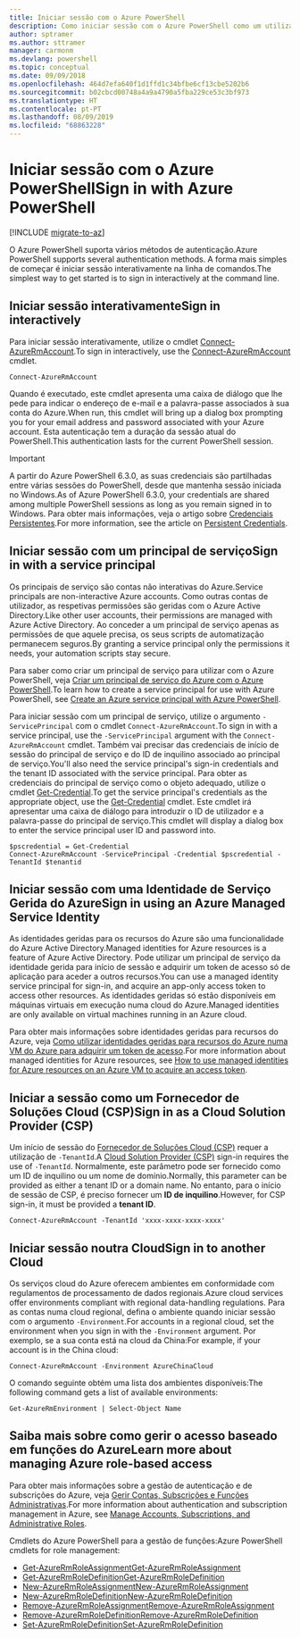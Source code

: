 ```yaml
---
title: Iniciar sessão com o Azure PowerShell
description: Como iniciar sessão com o Azure PowerShell como um utilizador, principal de serviço ou com identidades geridas para recursos do Azure.
author: sptramer
ms.author: sttramer
manager: carmonm
ms.devlang: powershell
ms.topic: conceptual
ms.date: 09/09/2018
ms.openlocfilehash: 464d7efa640f1d1ffd1c34bfbe6cf13cbe5202b6
ms.sourcegitcommit: b02cbcd00748a4a9a4790a5fba229ce53c3bf973
ms.translationtype: HT
ms.contentlocale: pt-PT
ms.lasthandoff: 08/09/2019
ms.locfileid: "68863228"
---
```

# <a name="sign-in-with-azure-powershell"></a><span data-ttu-id="3f688-103">Iniciar sessão com o Azure PowerShell</span><span class="sxs-lookup"><span data-stu-id="3f688-103">Sign in with Azure PowerShell</span></span>

[!INCLUDE [migrate-to-az](../includes/migrate-to-az.md)]

<span data-ttu-id="3f688-104">O Azure PowerShell suporta vários métodos de autenticação.</span><span class="sxs-lookup"><span data-stu-id="3f688-104">Azure PowerShell supports several authentication methods.</span></span> <span data-ttu-id="3f688-105">A forma mais simples de começar é iniciar sessão interativamente na linha de comandos.</span><span class="sxs-lookup"><span data-stu-id="3f688-105">The simplest way to get started is to sign in interactively at the command line.</span></span>

## <a name="sign-in-interactively"></a><span data-ttu-id="3f688-106">Iniciar sessão interativamente</span><span class="sxs-lookup"><span data-stu-id="3f688-106">Sign in interactively</span></span>

<span data-ttu-id="3f688-107">Para iniciar sessão interativamente, utilize o cmdlet [Connect-AzureRmAccount](/powershell/module/azurerm.profile/connect-azurermaccount).</span><span class="sxs-lookup"><span data-stu-id="3f688-107">To sign in interactively, use the [Connect-AzureRmAccount](/powershell/module/azurerm.profile/connect-azurermaccount) cmdlet.</span></span>

```azurepowershell-interactive
Connect-AzureRmAccount
```

<span data-ttu-id="3f688-108">Quando é executado, este cmdlet apresenta uma caixa de diálogo que lhe pede para indicar o endereço de e-mail e a palavra-passe associados à sua conta do Azure.</span><span class="sxs-lookup"><span data-stu-id="3f688-108">When run, this cmdlet will bring up a dialog box prompting you for your email address and password associated with your Azure account.</span></span> <span data-ttu-id="3f688-109">Esta autenticação tem a duração da sessão atual do PowerShell.</span><span class="sxs-lookup"><span data-stu-id="3f688-109">This authentication lasts for the current PowerShell session.</span></span>

> [!IMPORTANT]
> <span data-ttu-id="3f688-110">A partir do Azure PowerShell 6.3.0, as suas credenciais são partilhadas entre várias sessões do PowerShell, desde que mantenha sessão iniciada no Windows.</span><span class="sxs-lookup"><span data-stu-id="3f688-110">As of Azure PowerShell 6.3.0, your credentials are shared among multiple PowerShell sessions as long as you remain signed in to Windows.</span></span> <span data-ttu-id="3f688-111">Para obter mais informações, veja o artigo sobre [Credenciais Persistentes](context-persistence.md).</span><span class="sxs-lookup"><span data-stu-id="3f688-111">For more information, see the article on [Persistent Credentials](context-persistence.md).</span></span>

## <a name="sign-in-with-a-service-principal"></a><span data-ttu-id="3f688-112">Iniciar sessão com um principal de serviço</span><span class="sxs-lookup"><span data-stu-id="3f688-112">Sign in with a service principal</span></span>

<span data-ttu-id="3f688-113">Os principais de serviço são contas não interativas do Azure.</span><span class="sxs-lookup"><span data-stu-id="3f688-113">Service principals are non-interactive Azure accounts.</span></span> <span data-ttu-id="3f688-114">Como outras contas de utilizador, as respetivas permissões são geridas com o Azure Active Directory.</span><span class="sxs-lookup"><span data-stu-id="3f688-114">Like other user accounts, their permissions are managed with Azure Active Directory.</span></span> <span data-ttu-id="3f688-115">Ao conceder a um principal de serviço apenas as permissões de que aquele precisa, os seus scripts de automatização permanecem seguros.</span><span class="sxs-lookup"><span data-stu-id="3f688-115">By granting a service principal only the permissions it needs, your automation scripts stay secure.</span></span>

<span data-ttu-id="3f688-116">Para saber como criar um principal de serviço para utilizar com o Azure PowerShell, veja [Criar um principal de serviço do Azure com o Azure PowerShell](create-azure-service-principal-azureps.md).</span><span class="sxs-lookup"><span data-stu-id="3f688-116">To learn how to create a service principal for use with Azure PowerShell, see [Create an Azure service principal with Azure PowerShell](create-azure-service-principal-azureps.md).</span></span>

<span data-ttu-id="3f688-117">Para iniciar sessão com um principal de serviço, utilize o argumento `-ServicePrincipal` com o cmdlet `Connect-AzureRmAccount`.</span><span class="sxs-lookup"><span data-stu-id="3f688-117">To sign in with a service principal, use the `-ServicePrincipal` argument with the `Connect-AzureRmAccount` cmdlet.</span></span> <span data-ttu-id="3f688-118">Também vai precisar das credenciais de início de sessão do principal de serviço e do ID de inquilino associado ao principal de serviço.</span><span class="sxs-lookup"><span data-stu-id="3f688-118">You'll also need the service principal's sign-in credentials and the tenant ID associated with the service principal.</span></span> <span data-ttu-id="3f688-119">Para obter as credenciais do principal de serviço como o objeto adequado, utilize o cmdlet [Get-Credential](/powershell/module/microsoft.powershell.security/get-credential).</span><span class="sxs-lookup"><span data-stu-id="3f688-119">To get the service principal's credentials as the appropriate object, use the [Get-Credential](/powershell/module/microsoft.powershell.security/get-credential) cmdlet.</span></span> <span data-ttu-id="3f688-120">Este cmdlet irá apresentar uma caixa de diálogo para introduzir o ID de utilizador e a palavra-passe do principal de serviço.</span><span class="sxs-lookup"><span data-stu-id="3f688-120">This cmdlet will display a dialog box to enter the service principal user ID and password into.</span></span>

```azurepowershell-interactive
$pscredential = Get-Credential
Connect-AzureRmAccount -ServicePrincipal -Credential $pscredential -TenantId $tenantid
```

## <a name="sign-in-using-an-azure-managed-service-identity"></a><span data-ttu-id="3f688-121">Iniciar sessão com uma Identidade de Serviço Gerida do Azure</span><span class="sxs-lookup"><span data-stu-id="3f688-121">Sign in using an Azure Managed Service Identity</span></span>

<span data-ttu-id="3f688-122">As identidades geridas para os recursos do Azure são uma funcionalidade do Azure Active Directory.</span><span class="sxs-lookup"><span data-stu-id="3f688-122">Managed identities for Azure resources is a feature of Azure Active Directory.</span></span> <span data-ttu-id="3f688-123">Pode utilizar um principal de serviço da identidade gerida para início de sessão e adquirir um token de acesso só de aplicação para aceder a outros recursos.</span><span class="sxs-lookup"><span data-stu-id="3f688-123">You can use a managed identity service principal for sign-in, and acquire an app-only access token to access other resources.</span></span> <span data-ttu-id="3f688-124">As identidades geridas só estão disponíveis em máquinas virtuais em execução numa cloud do Azure.</span><span class="sxs-lookup"><span data-stu-id="3f688-124">Managed identities are only available on virtual machines running in an Azure cloud.</span></span>

<span data-ttu-id="3f688-125">Para obter mais informações sobre identidades geridas para recursos do Azure, veja [Como utilizar identidades geridas para recursos do Azure numa VM do Azure para adquirir um token de acesso](/azure/active-directory/managed-identities-azure-resources/how-to-use-vm-token).</span><span class="sxs-lookup"><span data-stu-id="3f688-125">For more information about managed identities for Azure resources, see [How to use managed identities for Azure resources on an Azure VM to acquire an access token](/azure/active-directory/managed-identities-azure-resources/how-to-use-vm-token).</span></span>

## <a name="sign-in-as-a-cloud-solution-provider-csp"></a><span data-ttu-id="3f688-126">Iniciar a sessão como um Fornecedor de Soluções Cloud (CSP)</span><span class="sxs-lookup"><span data-stu-id="3f688-126">Sign in as a Cloud Solution Provider (CSP)</span></span>

<span data-ttu-id="3f688-127">Um início de sessão do [Fornecedor de Soluções Cloud (CSP)](https://azure.microsoft.com/offers/ms-azr-0145p/) requer a utilização de `-TenantId`.</span><span class="sxs-lookup"><span data-stu-id="3f688-127">A [Cloud Solution Provider (CSP)](https://azure.microsoft.com/offers/ms-azr-0145p/) sign-in requires the use of `-TenantId`.</span></span> <span data-ttu-id="3f688-128">Normalmente, este parâmetro pode ser fornecido como um ID de inquilino ou um nome de domínio.</span><span class="sxs-lookup"><span data-stu-id="3f688-128">Normally, this parameter can be provided as either a tenant ID or a domain name.</span></span> <span data-ttu-id="3f688-129">No entanto, para o início de sessão de CSP, é preciso fornecer um **ID de inquilino**.</span><span class="sxs-lookup"><span data-stu-id="3f688-129">However, for CSP sign-in, it must be provided a **tenant ID**.</span></span>

```azurepowershell-interactive
Connect-AzureRmAccount -TenantId 'xxxx-xxxx-xxxx-xxxx'
```

## <a name="sign-in-to-another-cloud"></a><span data-ttu-id="3f688-130">Iniciar sessão noutra Cloud</span><span class="sxs-lookup"><span data-stu-id="3f688-130">Sign in to another Cloud</span></span>

<span data-ttu-id="3f688-131">Os serviços cloud do Azure oferecem ambientes em conformidade com regulamentos de processamento de dados regionais.</span><span class="sxs-lookup"><span data-stu-id="3f688-131">Azure cloud services offer environments compliant with regional data-handling regulations.</span></span>
<span data-ttu-id="3f688-132">Para as contas numa cloud regional, defina o ambiente quando iniciar sessão com o argumento `-Environment`.</span><span class="sxs-lookup"><span data-stu-id="3f688-132">For accounts in a regional cloud, set the environment when you sign in with the `-Environment` argument.</span></span>
<span data-ttu-id="3f688-133">Por exemplo, se a sua conta está na cloud da China:</span><span class="sxs-lookup"><span data-stu-id="3f688-133">For example, if your account is in the China cloud:</span></span>

```azurepowershell-interactive
Connect-AzureRmAccount -Environment AzureChinaCloud
```

<span data-ttu-id="3f688-134">O comando seguinte obtém uma lista dos ambientes disponíveis:</span><span class="sxs-lookup"><span data-stu-id="3f688-134">The following command gets a list of available environments:</span></span>

```azurepowershell-interactive
Get-AzureRmEnvironment | Select-Object Name
```

## <a name="learn-more-about-managing-azure-role-based-access"></a><span data-ttu-id="3f688-135">Saiba mais sobre como gerir o acesso baseado em funções do Azure</span><span class="sxs-lookup"><span data-stu-id="3f688-135">Learn more about managing Azure role-based access</span></span>

<span data-ttu-id="3f688-136">Para obter mais informações sobre a gestão de autenticação e de subscrições do Azure, veja [Gerir Contas, Subscrições e Funções Administrativas](/azure/active-directory/role-based-access-control-configure).</span><span class="sxs-lookup"><span data-stu-id="3f688-136">For more information about authentication and subscription management in Azure, see [Manage Accounts, Subscriptions, and Administrative Roles](/azure/active-directory/role-based-access-control-configure).</span></span>

<span data-ttu-id="3f688-137">Cmdlets do Azure PowerShell para a gestão de funções:</span><span class="sxs-lookup"><span data-stu-id="3f688-137">Azure PowerShell cmdlets for role management:</span></span>

* [<span data-ttu-id="3f688-138">Get-AzureRmRoleAssignment</span><span class="sxs-lookup"><span data-stu-id="3f688-138">Get-AzureRmRoleAssignment</span></span>](/powershell/module/AzureRM.Resources/Get-AzureRmRoleAssignment)
* [<span data-ttu-id="3f688-139">Get-AzureRmRoleDefinition</span><span class="sxs-lookup"><span data-stu-id="3f688-139">Get-AzureRmRoleDefinition</span></span>](/powershell/module/AzureRM.Resources/Get-AzureRmRoleDefinition)
* [<span data-ttu-id="3f688-140">New-AzureRmRoleAssignment</span><span class="sxs-lookup"><span data-stu-id="3f688-140">New-AzureRmRoleAssignment</span></span>](/powershell/module/AzureRM.Resources/New-AzureRmRoleAssignment)
* [<span data-ttu-id="3f688-141">New-AzureRmRoleDefinition</span><span class="sxs-lookup"><span data-stu-id="3f688-141">New-AzureRmRoleDefinition</span></span>](/powershell/module/AzureRM.Resources/New-AzureRmRoleDefinition)
* [<span data-ttu-id="3f688-142">Remove-AzureRmRoleAssignment</span><span class="sxs-lookup"><span data-stu-id="3f688-142">Remove-AzureRmRoleAssignment</span></span>](/powershell/module/AzureRM.Resources/Remove-AzureRmRoleAssignment)
* [<span data-ttu-id="3f688-143">Remove-AzureRmRoleDefinition</span><span class="sxs-lookup"><span data-stu-id="3f688-143">Remove-AzureRmRoleDefinition</span></span>](/powershell/module/AzureRM.Resources/Remove-AzureRmRoleDefinition)
* [<span data-ttu-id="3f688-144">Set-AzureRmRoleDefinition</span><span class="sxs-lookup"><span data-stu-id="3f688-144">Set-AzureRmRoleDefinition</span></span>](/powershell/module/AzureRM.Resources/Set-AzureRmRoleDefinition)
